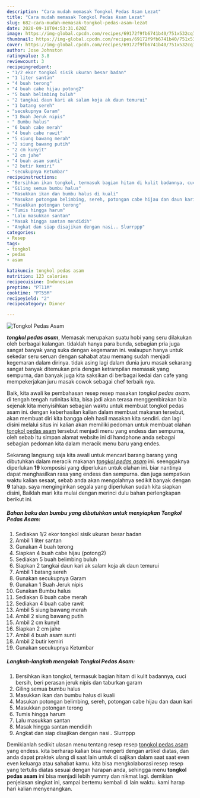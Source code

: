 ```yaml
---
description: "Cara mudah memasak Tongkol Pedas Asam Lezat"
title: "Cara mudah memasak Tongkol Pedas Asam Lezat"
slug: 682-cara-mudah-memasak-tongkol-pedas-asam-lezat
date: 2020-09-10T04:53:31.620Z
image: https://img-global.cpcdn.com/recipes/69172f9fb6741b40/751x532cq70/tongkol-pedas-asam-foto-resep-utama.jpg
thumbnail: https://img-global.cpcdn.com/recipes/69172f9fb6741b40/751x532cq70/tongkol-pedas-asam-foto-resep-utama.jpg
cover: https://img-global.cpcdn.com/recipes/69172f9fb6741b40/751x532cq70/tongkol-pedas-asam-foto-resep-utama.jpg
author: Jose Johnston
ratingvalue: 3.8
reviewcount: 3
recipeingredient:
- "1/2 ekor tongkol sisik ukuran besar badan"
- "1 liter santan"
- "4 buah terong"
- "4 buah cabe hijau potong2"
- "5 buah belimbing buluh"
- "2 tangkai daun kari ak salam koja ak daun temurui"
- "1 batang sereh"
- "secukupnya Garam"
- "1 Buah Jeruk nipis"
- " Bumbu halus"
- "6 buah cabe merah"
- "4 buah cabe rawit"
- "5 siung bawang merah"
- "2 siung bawang putih"
- "2 cm kunyit"
- "2 cm jahe"
- "4 buah asam sunti"
- "2 butir kemiri"
- "secukupnya Ketumbar"
recipeinstructions:
- "Bersihkan ikan tongkol, termasuk bagian hitam di kulit badannya, cuci bersih, beri perasan jeruk nipis dan taburkan garam"
- "Giling semua bumbu halus"
- "Masukkan ikan dan bumbu halus di kuali"
- "Masukan potongan belimbing, sereh, potongan cabe hijau dan daun kari"
- "Masukkan potongan terong"
- "Tumis hingga harum"
- "Lalu masukkan santan"
- "Masak hingga santan mendidih"
- "Angkat dan siap disajikan dengan nasi.. Slurrppp"
categories:
- Resep
tags:
- tongkol
- pedas
- asam

katakunci: tongkol pedas asam 
nutrition: 123 calories
recipecuisine: Indonesian
preptime: "PT11M"
cooktime: "PT55M"
recipeyield: "2"
recipecategory: Dinner

---
```



![Tongkol Pedas Asam](https://img-global.cpcdn.com/recipes/69172f9fb6741b40/751x532cq70/tongkol-pedas-asam-foto-resep-utama.jpg)

<b><i>tongkol pedas asam</i></b>, Memasak merupakan suatu hobi yang seru dilakukan oleh berbagai kalangan. tidaklah hanya para bunda, sebagian pria juga sangat banyak yang suka dengan kegemaran ini. walaupun hanya untuk sekedar seru seruan dengan sahabat atau memang sudah menjadi kegemaran dalam dirinya. tidak asing lagi dalam dunia juru masak sekarang sangat banyak ditemukan pria dengan ketrampilan memasak yang sempurna, dan banyak juga kita saksikan di berbagai kedai dan cafe yang mempekerjakan juru masak cowok sebagai chef terbaik nya.



Baik, kita awali ke pembahasan resep resep masakan <i>tongkol pedas asam</i>. di tengah tengah rutinitas kita, bisa jadi akan terasa menggembirakan bila sejenak kita menyisihkan sebagian waktu untuk membuat tongkol pedas asam ini. dengan keberhasilan kalian dalam membuat makanan tersebut, akan membuat diri kita bangga oleh hasil masakan kita sendiri. dan lagi disini melalui situs ini kalian akan memiliki pedoman untuk membuat olahan <u>tongkol pedas asam</u> tersebut menjadi menu yang endess dan sempurna, oleh sebab itu simpan alamat website ini di handphone anda sebagai sebagian pedoman kita dalam meracik menu baru yang endes.


Sekarang langsung saja kita awali untuk mencari barang barang yang dibutuhkan dalam meracik makanan <u><i>tongkol pedas asam</i></u> ini. seenggaknya diperlukan <b>19</b> komposisi yang diperlukan untuk olahan ini. biar nantinya dapat menghasilkan rasa yang endess dan sempurna. dan juga sempatkan waktu kalian sesaat, sebab anda akan mengolahnya sedikit banyak dengan <b>9</b> tahap. saya menginginkan segala yang diperlukan sudah kita siapkan disini, Baiklah mari kita mulai dengan merinci dulu bahan perlengkapan berikut ini.

<!--inarticleads1-->

##### Bahan baku dan bumbu yang dibutuhkan untuk menyiapkan Tongkol Pedas Asam:

1. Sediakan 1/2 ekor tongkol sisik ukuran besar badan
1. Ambil 1 liter santan
1. Gunakan 4 buah terong
1. Siapkan 4 buah cabe hijau (potong2)
1. Sediakan 5 buah belimbing buluh
1. Siapkan 2 tangkai daun kari ak salam koja ak daun temurui
1. Ambil 1 batang sereh
1. Gunakan secukupnya Garam
1. Gunakan 1 Buah Jeruk nipis
1. Gunakan  Bumbu halus
1. Sediakan 6 buah cabe merah
1. Sediakan 4 buah cabe rawit
1. Ambil 5 siung bawang merah
1. Ambil 2 siung bawang putih
1. Ambil 2 cm kunyit
1. Siapkan 2 cm jahe
1. Ambil 4 buah asam sunti
1. Ambil 2 butir kemiri
1. Gunakan secukupnya Ketumbar




<!--inarticleads2-->

##### Langkah-langkah mengolah Tongkol Pedas Asam:

1. Bersihkan ikan tongkol, termasuk bagian hitam di kulit badannya, cuci bersih, beri perasan jeruk nipis dan taburkan garam
1. Giling semua bumbu halus
1. Masukkan ikan dan bumbu halus di kuali
1. Masukan potongan belimbing, sereh, potongan cabe hijau dan daun kari
1. Masukkan potongan terong
1. Tumis hingga harum
1. Lalu masukkan santan
1. Masak hingga santan mendidih
1. Angkat dan siap disajikan dengan nasi.. Slurrppp




Demikianlah sedikit ulasan menu tentang resep resep <u>tongkol pedas asam</u> yang endess. kita berharap kalian bisa mengerti dengan artikel diatas, dan anda dapat praktek ulang di saat lain untuk di sajikan dalam saat saat even even keluarga atau sahabat kamu. kita bisa mengkolaborasi resep resep yang tertulis diatas sesuai dengan harapan anda, sehingga menu <b>tongkol pedas asam</b> ini bisa menjadi lebih yummy dan nikmat lagi. demikian penjelasan singkat ini, sampai bertemu kembali di lain waktu. kami harap hari kalian menyenangkan.
